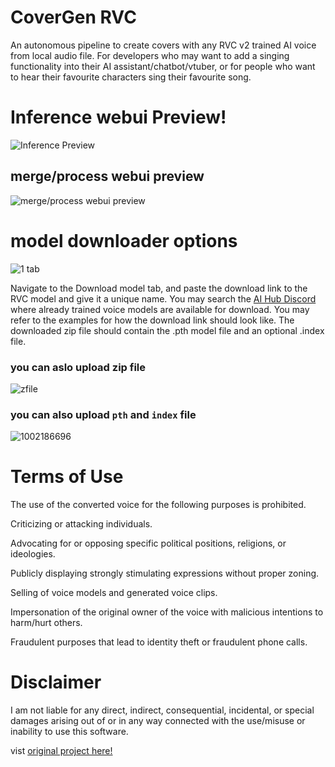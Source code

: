# CoverGen RVC
An autonomous pipeline to create covers with any RVC v2 trained AI voice from local audio file. For developers who may want to add a singing functionality into their AI assistant/chatbot/vtuber, or for people who want to hear their favourite characters sing their favourite song.



# Inference webui Preview!

![Inference Preview](https://github.com/user-attachments/assets/634f067d-c340-4594-953c-f75c7d1dbc93)

## merge/process webui preview

![merge/process webui preview](https://github.com/user-attachments/assets/9ad68ad5-a7b5-49b7-88aa-b0def0407875)

# model downloader options
![1 tab](https://github.com/user-attachments/assets/9141cdc3-3600-479a-b4e8-08559704321c)

Navigate to the Download model tab, and paste the download link to the RVC model and give it a unique name. You may search the [AI Hub Discord](https://discord.gg/aihub) where already trained voice models are available for download. You may refer to the examples for how the download link should look like. The downloaded zip file should contain the .pth model file and an optional .index file.

### you can aslo upload zip file

![zfile](https://github.com/user-attachments/assets/109f4935-8ad8-4880-a9bc-b059d4133ce2)


### you can also upload `pth` and `index` file

![1002186696](https://github.com/user-attachments/assets/b8c2e7fd-bd31-4f46-8a8b-d8b29b15aa02)


# Terms of Use
The use of the converted voice for the following purposes is prohibited.

Criticizing or attacking individuals.

Advocating for or opposing specific political positions, religions, or ideologies.

Publicly displaying strongly stimulating expressions without proper zoning.

Selling of voice models and generated voice clips.

Impersonation of the original owner of the voice with malicious intentions to harm/hurt others.

Fraudulent purposes that lead to identity theft or fraudulent phone calls.

# Disclaimer
I am not liable for any direct, indirect, consequential, incidental, or special damages arising out of or in any way connected with the use/misuse or inability to use this software.


vist [original project here!](https://huggingface.co/spaces/Politrees/CoverGen-RVC)
